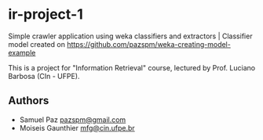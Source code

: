 # ir-project-1

Simple crawler application using weka classifiers and extractors | Classifier model created on https://github.com/pazspm/weka-creating-model-example 

This is a project for "Information Retrieval" course, lectured by Prof. Luciano Barbosa (CIn - UFPE).

## Authors
  - Samuel Paz <pazspm@gmail.com>
  - Moiseis Gaunthier <mfg@cin.ufpe.br>
